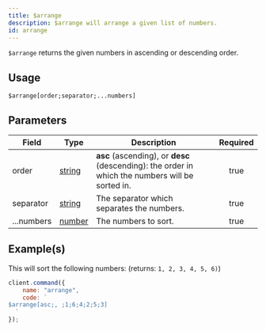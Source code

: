 ```yaml
---
title: $arrange
description: $arrange will arrange a given list of numbers.
id: arrange
---
```


`$arrange` returns the given numbers in ascending or descending order.

## Usage

```aoi
$arrange[order;separator;...numbers]
```

## Parameters

| Field      | Type                                                                                              | Description                                                                                      | Required |
| ---------- | ------------------------------------------------------------------------------------------------- | ------------------------------------------------------------------------------------------------ | :------: |
| order      | [string](https://developer.mozilla.org/en-US/docs/Web/JavaScript/Reference/Global_Objects/String) | **asc** (ascending), or **desc** (descending): the order in which the numbers will be sorted in. |   true   |
| separator  | [string](https://developer.mozilla.org/en-US/docs/Web/JavaScript/Reference/Global_Objects/String) | The separator which separates the numbers.                                                       |   true   |
| ...numbers | [number](https://developer.mozilla.org/en-US/docs/Web/JavaScript/Reference/Global_Objects/Number) | The numbers to sort.                                                                             |   true   |

## Example(s)

This will sort the following numbers: (returns: `1, 2, 3, 4, 5, 6)`)

```javascript
client.command({
    name: "arrange",
    code: `
$arrange[asc;, ;1;6;4;2;5;3]
  `
});
```

